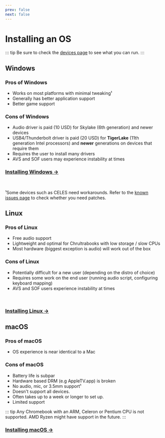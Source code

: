 ```yaml
---
prev: false
next: false
---
```


# Installing an OS

::: tip
Be sure to check the [devices page](../devices.md) to see what you can run.
:::

## Windows

### Pros of Windows

- Works on most platforms with minimal tweaking¹
- Generally has better application support
- Better game support

### Cons of Windows

- Audio driver is paid (10 USD) for Skylake (6th generation) and newer devices
- USB4/Thunderbolt driver is paid (20 USD) for **TigerLake** (11th generation Intel processors) and **newer** generations on devices that require them
- Requires the user to install many drivers
- AVS and SOF users may experience instability at times

### [Installing Windows →](installing-windows.md)

<br>

¹Some devices such as CELES need workarounds. Refer to the [known issues page](known-issues.html) to check whether you need patches.

## Linux

### Pros of Linux

- Free audio support
- Lightweight and optimal for Chrultrabooks with low storage / slow CPUs
- Most hardware (biggest exception is audio) will work out of the box

### Cons of Linux

- Potentially difficult for a new user (depending on the distro of choice)
- Requires some work on the end user (running audio script, configuring keyboard mapping)
- AVS and SOF users experience instability at times

<br>

### [Installing Linux →](installing-linux.md)

## macOS

### Pros of macOS

- OS experience is near identical to a Mac

### Cons of macOS

- Battery life is subpar
- Hardware based DRM (e.g AppleTV.app) is broken
- No audio, mic, or 3.5mm support¹
- Doesn't support all devices.
- Often takes up to a week or longer to set up.
- Limited support

::: tip
Any Chromebook with an ARM, Celeron or Pentium CPU is not supported. AMD Ryzen might have support in the future.
:::

### [Installing macOS →](installing-macos.md)

